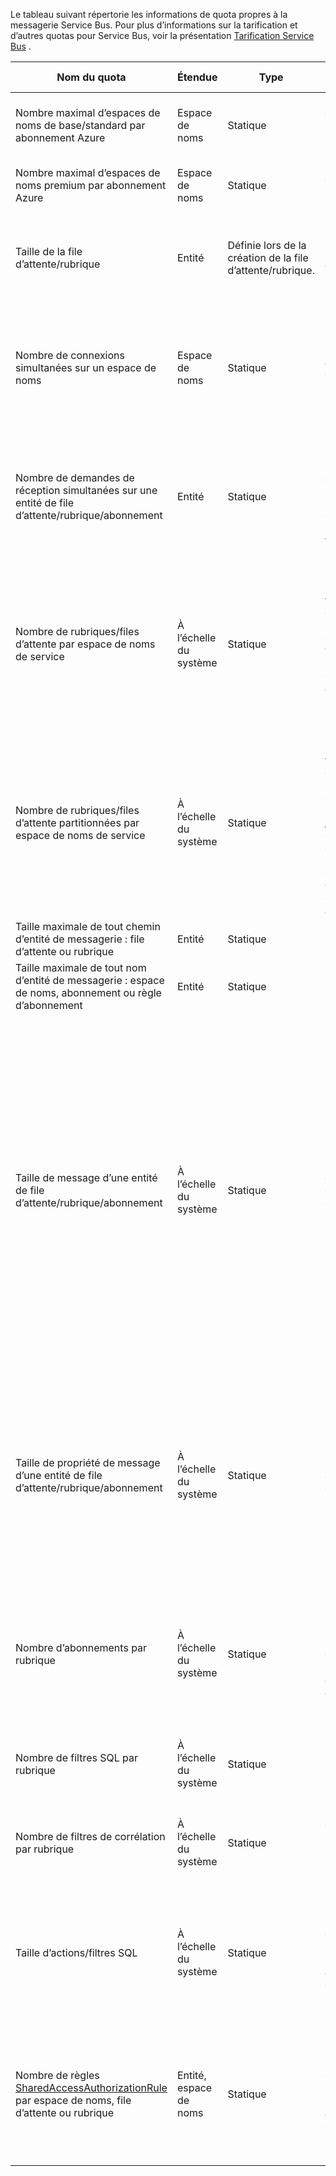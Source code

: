 Le tableau suivant répertorie les informations de quota propres à la messagerie Service Bus. Pour plus d’informations sur la tarification et d’autres quotas pour Service Bus, voir la présentation [Tarification Service Bus](https://azure.microsoft.com/pricing/details/service-bus/) .

| Nom du quota | Étendue | Type | Comportement en cas de dépassement | Valeur |
| --- | --- | --- | --- | --- |
| Nombre maximal d’espaces de noms de base/standard par abonnement Azure |Espace de noms |Statique |Les demandes suivantes d’espaces de noms de base/standard supplémentaires sont rejetées par le portail. |100|
| Nombre maximal d’espaces de noms premium par abonnement Azure |Espace de noms |Statique |Les demandes suivantes d’espaces de noms premium supplémentaires sont rejetées par le portail. |10 |
| Taille de la file d’attente/rubrique |Entité |Définie lors de la création de la file d’attente/rubrique. |Les messages entrants sont rejetés et le code appelant reçoit une exception. |1, 2, 3, 4 ou 5 GB.<br /><br />Si le [partitionnement](../articles/service-bus-messaging/service-bus-partitioning.md) est activé, la taille maximale de la file d’attente/rubrique est de 80 Go. |
| Nombre de connexions simultanées sur un espace de noms |Espace de noms |Statique |Les demandes de connexions supplémentaires suivantes sont rejetées et le code appelant reçoit une exception. Les opérations REST ne sont pas comptées parmi les connexions TCP simultanées. |NetMessaging : 1 000<br /><br />AMQP : 5 000 |
| Nombre de demandes de réception simultanées sur une entité de file d’attente/rubrique/abonnement |Entité |Statique |Les demandes de réception suivantes sont rejetées et le code appelant reçoit une exception. Ce quota s’applique au nombre combiné d’opérations de réception simultanées sur tous les abonnements à une rubrique. |5 000 |
| Nombre de rubriques/files d’attente par espace de noms de service |À l’échelle du système |Statique |Les requêtes suivantes de création de rubrique ou de file d’attente dans l’espace de noms de service sont rejetées. Par conséquent, en cas de configuration via le [portail Azure][Azure portal], un message d’erreur est généré. Si elle est appelée à partir de l’API de gestion, une exception est reçue par le code appelant. |10 000<br /><br />Le nombre total de rubriques et de files d’attente dans un espace de noms de service doit être inférieur ou égal à 10 000.<br/>Cela ne s’applique pas à Premium, car toutes les entités sont partitionnées. |
| Nombre de rubriques/files d’attente partitionnées par espace de noms de service |À l’échelle du système |Statique |Les requêtes suivantes de création de rubrique ou de file d’attente partitionnée dans l’espace de noms de service sont rejetées. Par conséquent, en cas de configuration via le [portail Azure][Azure portal], un message d’erreur est généré. Si elle est appelée à partir de l’API de gestion, une exception **QuotaExceededException** est reçue par le code appelant. |Niveaux de base et Standard : 100<br />Niveau Premium : 1 000<br/><br />Chaque file d’attente ou rubrique partitionnée est comptabilisée dans le quota de 10 000 entités par espace de noms. |
| Taille maximale de tout chemin d’entité de messagerie : file d’attente ou rubrique |Entité |Statique |- |260 caractères |
| Taille maximale de tout nom d’entité de messagerie : espace de noms, abonnement ou règle d’abonnement |Entité |Statique |- |50 caractères |
| Taille de message d’une entité de file d’attente/rubrique/abonnement |À l’échelle du système |Statique |Les messages entrants dont la taille dépasse ces quotas sont rejetés et le code appelant reçoit une exception. |Taille maximale du message : 256 Ko ([niveau Standard](../articles/service-bus-messaging/service-bus-premium-messaging.md))/1 Mo ([niveau Premium](../articles/service-bus-messaging/service-bus-premium-messaging.md)). <br /><br />**Note** : en raison d’une surcharge du système, cette limite est généralement légèrement inférieure.<br /><br />Taille d’en-tête maximale : 64 Ko<br /><br />Nombre maximal de propriétés d’en-tête dans le conteneur de propriétés : **byte/int.MaxValue**<br /><br />Taille maximale d’une propriété dans le conteneur de propriétés : pas de limite explicite. Cette valeur est limitée par la taille d’en-tête maximale. |
| Taille de propriété de message d’une entité de file d’attente/rubrique/abonnement |À l’échelle du système |Statique |Une exception **SerializationException** est générée. |La taille de propriété de message maximale pour chaque propriété est de 32 Ko. La taille cumulée de toutes les propriétés ne peut pas dépasser 64 Ko. Cela s’applique à l’intégralité de l’en-tête du paramètre [BrokeredMessage](https://msdn.microsoft.com/library/microsoft.servicebus.messaging.brokeredmessage.aspx), qui inclut les propriétés de l’utilisateur ainsi que les propriétés système (telles que [SequenceNumber](https://msdn.microsoft.com/library/microsoft.servicebus.messaging.brokeredmessage.sequencenumber.aspx), [Label](https://msdn.microsoft.com/library/microsoft.servicebus.messaging.brokeredmessage.label.aspx), [MessageId](https://msdn.microsoft.com/library/microsoft.servicebus.messaging.brokeredmessage.messageid.aspx), etc.). |
| Nombre d’abonnements par rubrique |À l’échelle du système |Statique |Les requêtes suivantes de création d’abonnements supplémentaires à la rubrique sont rejetées. Par conséquent, en cas de configuration via le portail, un message d’erreur est affiché. Si elle est appelée à partir de l’API de gestion, une exception est reçue par le code appelant. |2 000 |
| Nombre de filtres SQL par rubrique |À l’échelle du système |Statique |Les requêtes suivantes de création de filtres supplémentaires sur la rubrique sont rejetées et le code appelant reçoit une exception. |2 000 |
| Nombre de filtres de corrélation par rubrique |À l’échelle du système |Statique |Les requêtes suivantes de création de filtres supplémentaires sur la rubrique sont rejetées et le code appelant reçoit une exception. |100 000 |
| Taille d’actions/filtres SQL |À l’échelle du système |Statique |Les requêtes suivantes de création de filtres supplémentaires sont rejetées et le code appelant reçoit une exception. |Longueur maximale de la chaîne de condition de filtre : 1 024 (1 Ko).<br /><br />Longueur maximale de la chaîne d’action de règle : 1 024 (1 Ko).<br /><br />Nombre maximal d’expressions par action de règle : 32. |
| Nombre de règles [SharedAccessAuthorizationRule](https://msdn.microsoft.com/library/azure/microsoft.servicebus.messaging.sharedaccessauthorizationrule.aspx) par espace de noms, file d’attente ou rubrique |Entité, espace de noms |Statique |Les requêtes suivantes de création de règles supplémentaires sont rejetées et le code appelant reçoit une exception. |Nombre maximal de règles : 12. <br /><br /> Les règles qui sont configurées sur un espace de noms Service Bus s’appliquent à toutes les files d’attente ou rubriques appartenant à cet espace de noms. |

[Azure portal]: https://portal.azure.com